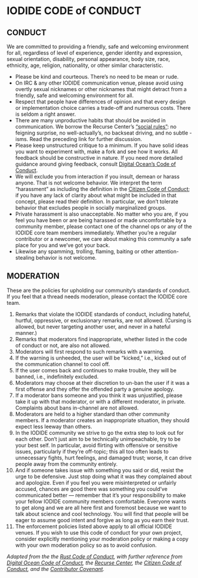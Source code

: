 # IODIDE CODE of CONDUCT

## CONDUCT

We are committed to providing a friendly, safe and welcoming environment for all, regardless of level of experience, gender identity and expression, sexual orientation, disability, personal appearance, body size, race, ethnicity, age, religion, nationality, or other similar characteristic.

- Please be kind and courteous. There’s no need to be mean or rude.
- On IRC & any other IODIDE communication venue, please avoid using overtly sexual nicknames or other nicknames that might detract from a friendly, safe and welcoming environment for all.
- Respect that people have differences of opinion and that every design or implementation choice carries a trade-off and numerous costs. There is seldom a right answer.
- There are many unproductive habits that should be avoided in communication. We borrow the Recurse Center’s [“social rules”](https://www.recurse.com/manual#sec-environment): no feigning surprise, no well-actually’s, no backseat driving, and no subtle -isms. Read the preceding link for further discussion.
- Please keep unstructured critique to a minimum. If you have solid ideas you want to experiment with, make a fork and see how it works. All feedback should be constructive in nature. If you need more detailed guidance around giving feedback, consult [Digital Ocean’s Code of Conduct](https://github.com/digitalocean/engineering-code-of-conduct#giving-and-receiving-feedback).
- We will exclude you from interaction if you insult, demean or harass anyone. That is not welcome behavior. We interpret the term “harassment” as including the definition in the [Citizen Code of Conduct](http://citizencodeofconduct.org/); if you have any lack of clarity about what might be included in that concept, please read their definition. In particular, we don’t tolerate behavior that excludes people in socially marginalized groups.
- Private harassment is also unacceptable. No matter who you are, if you feel you have been or are being harassed or made uncomfortable by a community member, please contact one of the channel ops or any of the IODIDE core team members immediately. Whether you’re a regular contributor or a newcomer, we care about making this community a safe place for you and we’ve got your back.
- Likewise any spamming, trolling, flaming, baiting or other attention-stealing behavior is not welcome.

## MODERATION

These are the policies for upholding our community’s standards of conduct. If you feel that a thread needs moderation, please contact the IODIDE core team.

1. Remarks that violate the IODIDE standards of conduct, including hateful, hurtful, oppressive, or exclusionary remarks, are not allowed. (Cursing is allowed, but never targeting another user, and never in a hateful manner.)
2. Remarks that moderators find inappropriate, whether listed in the code of conduct or not, are also not allowed.
3. Moderators will first respond to such remarks with a warning.
4. If the warning is unheeded, the user will be “kicked,” i.e., kicked out of the communication channel to cool off.
5. If the user comes back and continues to make trouble, they will be banned, i.e., indefinitely excluded.
6. Moderators may choose at their discretion to un-ban the user if it was a first offense and they offer the offended party a genuine apology.
7. If a moderator bans someone and you think it was unjustified, please take it up with that moderator, or with a different moderator, in private. Complaints about bans in-channel are not allowed.
8. Moderators are held to a higher standard than other community members. If a moderator creates an inappropriate situation, they should expect less leeway than others.
9. In the IODIDE community we strive to go the extra step to look out for each other. Don’t just aim to be technically unimpeachable, try to be your best self. In particular, avoid flirting with offensive or sensitive issues, particularly if they’re off-topic; this all too often leads to unnecessary fights, hurt feelings, and damaged trust; worse, it can drive people away from the community entirely.
10. And if someone takes issue with something you said or did, resist the urge to be defensive. Just stop doing what it was they complained about and apologize. Even if you feel you were misinterpreted or unfairly accused, chances are good there was something you could’ve communicated better — remember that it’s your responsibility to make your fellow IODIDE community members comfortable. Everyone wants to get along and we are all here first and foremost because we want to talk about science and cool technology. You will find that people will be eager to assume good intent and forgive as long as you earn their trust.
11. The enforcement policies listed above apply to all official IODIDE venues.  If you wish to use this code of conduct for your own project, consider explicitly mentioning your moderation policy or making a copy with your own moderation policy so as to avoid confusion.

_Adapted from the the [Rust Code of Conduct](https://www.rust-lang.org/en-US/conduct.html), with further reference from [Digital Ocean Code of Conduct](https://github.com/digitalocean/engineering-code-of-conduct#giving-and-receiving-feedback), the [Recurse Center](https://www.recurse.com/code-of-conduct), the [Citizen Code of Conduct](http://citizencodeofconduct.org/), and the [Contributor Covenant](https://www.contributor-covenant.org/version/1/4/code-of-conduct.html)._
